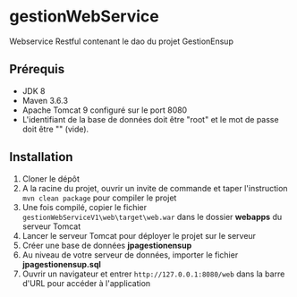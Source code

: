 # gestionWebService

Webservice Restful contenant le dao du projet GestionEnsup

## Prérequis

- JDK 8
- Maven 3.6.3
- Apache Tomcat 9 configuré sur le port 8080
- L'identifiant de la base de données doit être "root" et le mot de passe doit être "" (vide).

## Installation

1. Cloner le dépôt
2. A la racine du projet, ouvrir un invite de commande et taper l'instruction `mvn clean package` pour compiler le projet
3. Une fois compilé, copier le fichier `gestionWebServiceV1\web\target\web.war` dans le dossier **webapps** du serveur Tomcat
4. Lancer le serveur Tomcat pour déployer le projet sur le serveur
5. Créer une base de données **jpagestionensup**
6. Au niveau de votre serveur de données, importer le fichier **jpagestionensup.sql**
7. Ouvrir un navigateur et entrer `http://127.0.0.1:8080/web` dans la barre d'URL pour accéder à l'application
